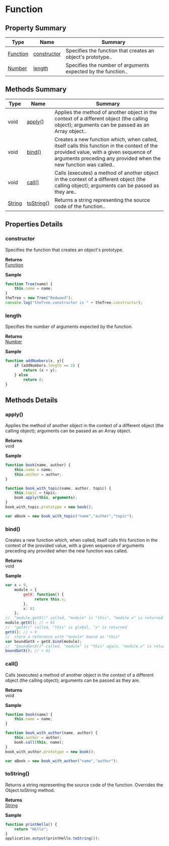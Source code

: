 #  Function


## Property Summary

| Type                                                  | Name                    | Summary                                                                                                           |
| ----------------------------------------------------- | ----------------------- | ----------------------------------------------------------------------------------------------------------------- |
| [Function](./Function.md) | [constructor](Function.md#constructor)                   | Specifies the function that creates an object's prototype..                                    |
| [Number](./Number.md) | [length](Function.md#length)                   | Specifies the number of arguments expected by the function..                                    |

## Methods Summary

| Type                                                  | Name                    | Summary                                                                                                           |
| ----------------------------------------------------- | ----------------------- | ----------------------------------------------------------------------------------------------------------------- |
|void | [apply()](Function.md#apply)                   | Applies the method of another object in the context of a different object (the calling object); arguments can be passed as an Array object..                                    |
|void | [bind()](Function.md#bind)                   | Creates a new function which, when called, itself calls this function in the context of the provided value, with a given sequence of arguments preceding any provided when the new function was called..                                    |
|void | [call()](Function.md#call)                   | Calls (executes) a method of another object in the context of a different object (the calling object); arguments can be passed as they are..                                    |
| [String](./String.md) | [toString()](Function.md#tostring)                   | Returns a string representing the source code of the function..                                    |

## Properties Details

### constructor

Specifies the function that creates an object's prototype.

**Returns**\
[Function](./Function.md) 


**Sample**

```javascript
function Tree(name) {
	this.name = name;
}
theTree = new Tree("Redwood");
console.log("theTree.constructor is " + theTree.constructor);
```
### length

Specifies the number of arguments expected by the function.

**Returns**\
[Number](./Number.md) 


**Sample**

```javascript
function addNumbers(x, y){
	if (addNumbers.length == 2) {
		return (x + y);
	} else
		return 0;
}
```

## Methods Details

### apply()

Applies the method of another object in the context of a different object (the calling object); arguments can be passed as an Array object.


**Returns**\
void 


**Sample**

```javascript
function book(name, author) {
	this.name = name;
	this.author = author;
}

function book_with_topic(name, author, topic) {
	this.topic = topic;
	book.apply(this, arguments);
}
book_with_topic.prototype = new book();

var aBook = new book_with_topic("name","author","topic");
```
### bind()

Creates a new function which, when called, itself calls this function in the context of the provided value, with a given sequence of arguments preceding any provided when the new function was called.


**Returns**\
void 


**Sample**

```javascript
var x = 9, 
	module = {
		getX: function() { 
		     return this.x;
		},
		x: 81
	};
//  "module.getX()" called, "module" is "this", "module.x" is returned
module.getX(); // > 81
//  "getX()" called, "this" is global, "x" is returned
getX(); // > 9
//  store a reference with "module" bound as "this"
var boundGetX = getX.bind(module);
//  "boundGetX()" called, "module" is "this" again, "module.x" is returned
boundGetX(); // > 81
```
### call()

Calls (executes) a method of another object in the context of a different object (the calling object); arguments can be passed as they are.


**Returns**\
void 


**Sample**

```javascript
function book(name) {
	this.name = name;
}

function book_with_author(name, author) {
	this.author = author;
	book.call(this, name);
}
book_with_author.prototype = new book();

var aBook = new book_with_author("name","author");
```
### toString()

Returns a string representing the source code of the function. Overrides the Object.toString method.


**Returns**\
[String](./String.md) 


**Sample**

```javascript
function printHello() {
	return "Hello";
}
application.output(printHello.toString());
```

